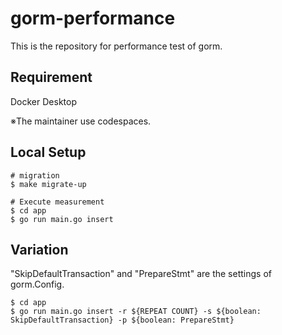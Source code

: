 # gorm-performance

This is the repository for performance test of gorm.

## Requirement
Docker Desktop

※The maintainer use codespaces.

## Local Setup

```
# migration
$ make migrate-up

# Execute measurement
$ cd app
$ go run main.go insert
```


## Variation
"SkipDefaultTransaction" and "PrepareStmt" are the settings of gorm.Config.
```
$ cd app
$ go run main.go insert -r ${REPEAT COUNT} -s ${boolean: SkipDefaultTransaction} -p ${boolean: PrepareStmt}
```
